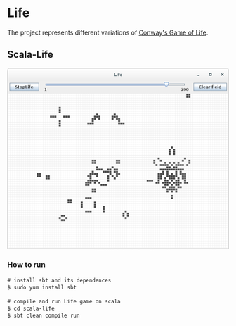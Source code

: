 # Life

The project represents different variations of [Conway's Game of Life](http://en.wikipedia.org/wiki/Conway%27s_Game_of_Life).

## Scala-Life

![](https://raw.githubusercontent.com/rdiachenko/life/master/scala-life/screenshots/scala-life.png)

### How to run

```
# install sbt and its dependences
$ sudo yum install sbt

# compile and run Life game on scala
$ cd scala-life
$ sbt clean compile run
```
